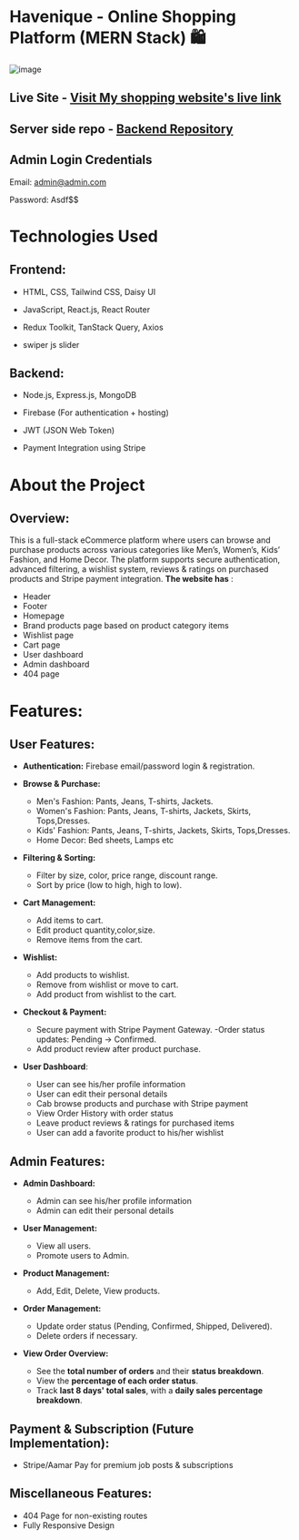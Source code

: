 # Havenique - Online Shopping Platform (MERN Stack) 🛍️

![image](https://github.com/user-attachments/assets/249fb3e0-9455-4ff7-8d7a-047f23b3a328)



## Live Site - [Visit My shopping website's live link](https://a10-client.web.app/)
## Server side repo - [Backend Repository](https://github.com/TanjiinaAkter/a-server)
 
## Admin Login Credentials
Email: admin@admin.com 

Password: Asdf$$

# Technologies Used
## Frontend:
- HTML, CSS, Tailwind CSS, Daisy UI

- JavaScript, React.js, React Router

- Redux Toolkit, TanStack Query, Axios

- swiper js slider

## Backend:
- Node.js, Express.js, MongoDB

- Firebase (For authentication + hosting)

- JWT (JSON Web Token)
  
- Payment Integration using Stripe



# About the Project
## Overview:
This is a full-stack eCommerce platform where users can browse and purchase products across various categories like Men’s, Women’s, Kids’ Fashion, and Home Decor. The platform supports secure authentication, advanced filtering, a wishlist system, reviews & ratings on purchased products and Stripe payment integration. **The website has** :

- Header
- Footer
- Homepage
- Brand products page based on product category items
- Wishlist page
- Cart page
- User dashboard
- Admin dashboard
- 404 page

# Features:
## User Features:
  - **Authentication:** Firebase email/password login & registration.
    
  - **Browse & Purchase:**
     - Men's Fashion: Pants, Jeans, T-shirts, Jackets.
     - Women's Fashion: Pants, Jeans, T-shirts, Jackets, Skirts, Tops,Dresses.
     - Kids' Fashion: Pants, Jeans, T-shirts, Jackets, Skirts, Tops,Dresses.
     - Home Decor: Bed sheets, Lamps etc
       
  - **Filtering & Sorting:**
     - Filter by size, color, price range, discount range.
     - Sort by price (low to high, high to low).
       
  - **Cart Management:**
     - Add items to cart.
     - Edit product quantity,color,size.
     - Remove items from the cart.
       
  - **Wishlist:**
     - Add products to wishlist.
     - Remove from wishlist or move to cart.
     - Add product from wishlist to the cart.
   
  - **Checkout & Payment:**
     - Secure payment with Stripe Payment Gateway.
     -Order status updates: Pending → Confirmed.
     - Add product review after product purchase.
       
  - **User Dashboard**:
    - User can see his/her profile information
    - User can edit their personal details
    - Cab browse products and purchase with Stripe payment
    - View Order History with order status 
    - Leave product reviews & ratings for purchased items
    - User can add a favorite product to his/her wishlist 


## Admin Features:
- **Admin Dashboard:**
   - Admin can see his/her profile information
   - Admin can edit their personal details
  
- **User Management:**
   - View all users.
   - Promote users to Admin.

- **Product Management:**
   - Add, Edit, Delete, View products.

- **Order Management:**
   - Update order status (Pending, Confirmed, Shipped, Delivered).
   - Delete orders if necessary.
     
- **View Order Overview:**
  - See the **total number of orders** and their **status breakdown**.
  - View the **percentage of each order status**.
  - Track **last 8 days' total sales**, with a **daily sales percentage breakdown**.
 


## Payment & Subscription (Future Implementation):
- Stripe/Aamar Pay for premium job posts & subscriptions

## Miscellaneous Features:
- 404 Page for non-existing routes
- Fully Responsive Design
